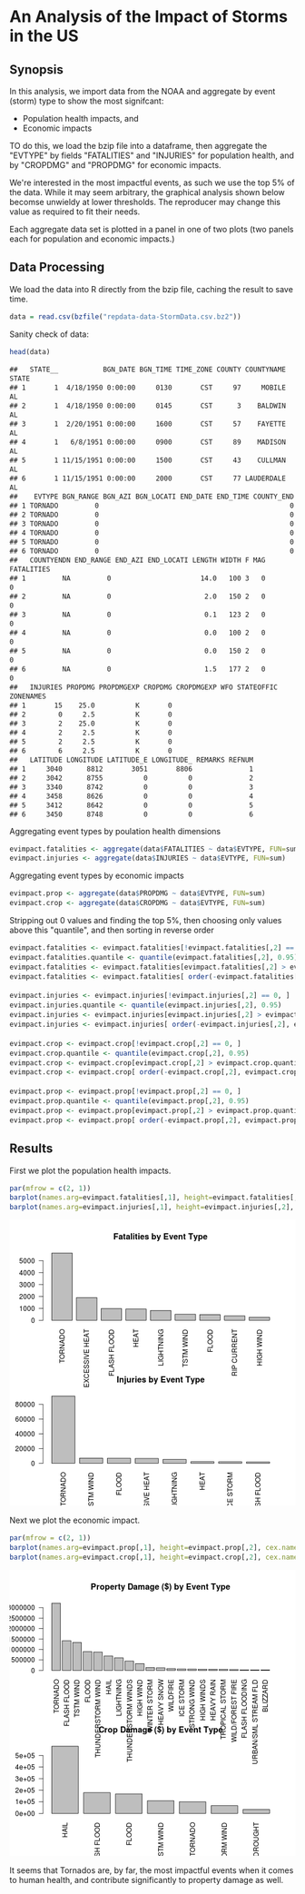 # An Analysis of the Impact of Storms in the US

## Synopsis

In this analysis, we import data from the NOAA and aggregate by event (storm) type to show the most signifcant:
* Population health impacts, and
* Economic impacts

TO do this, we load the bzip file into a dataframe, then aggregate the "EVTYPE" by fields "FATALITIES" and "INJURIES" for population health, and by "CROPDMG" and "PROPDMG" for economic impacts.

We're interested in the most impactful events, as such we use the top 5% of the data.  While it may seem arbitrary, the graphical analysis shown below becomse unwieldy at lower thresholds.  The reproducer may change this value as required to fit their needs.

Each aggregate data set is plotted in a panel in one of two plots (two panels each for population and economic impacts.)


## Data Processing

We load the data into R directly from the bzip file, caching the result to save time.


```r
data = read.csv(bzfile("repdata-data-StormData.csv.bz2"))
```

Sanity check of data:


```r
head(data)
```

```
##   STATE__           BGN_DATE BGN_TIME TIME_ZONE COUNTY COUNTYNAME STATE
## 1       1  4/18/1950 0:00:00     0130       CST     97     MOBILE    AL
## 2       1  4/18/1950 0:00:00     0145       CST      3    BALDWIN    AL
## 3       1  2/20/1951 0:00:00     1600       CST     57    FAYETTE    AL
## 4       1   6/8/1951 0:00:00     0900       CST     89    MADISON    AL
## 5       1 11/15/1951 0:00:00     1500       CST     43    CULLMAN    AL
## 6       1 11/15/1951 0:00:00     2000       CST     77 LAUDERDALE    AL
##    EVTYPE BGN_RANGE BGN_AZI BGN_LOCATI END_DATE END_TIME COUNTY_END
## 1 TORNADO         0                                               0
## 2 TORNADO         0                                               0
## 3 TORNADO         0                                               0
## 4 TORNADO         0                                               0
## 5 TORNADO         0                                               0
## 6 TORNADO         0                                               0
##   COUNTYENDN END_RANGE END_AZI END_LOCATI LENGTH WIDTH F MAG FATALITIES
## 1         NA         0                      14.0   100 3   0          0
## 2         NA         0                       2.0   150 2   0          0
## 3         NA         0                       0.1   123 2   0          0
## 4         NA         0                       0.0   100 2   0          0
## 5         NA         0                       0.0   150 2   0          0
## 6         NA         0                       1.5   177 2   0          0
##   INJURIES PROPDMG PROPDMGEXP CROPDMG CROPDMGEXP WFO STATEOFFIC ZONENAMES
## 1       15    25.0          K       0                                    
## 2        0     2.5          K       0                                    
## 3        2    25.0          K       0                                    
## 4        2     2.5          K       0                                    
## 5        2     2.5          K       0                                    
## 6        6     2.5          K       0                                    
##   LATITUDE LONGITUDE LATITUDE_E LONGITUDE_ REMARKS REFNUM
## 1     3040      8812       3051       8806              1
## 2     3042      8755          0          0              2
## 3     3340      8742          0          0              3
## 4     3458      8626          0          0              4
## 5     3412      8642          0          0              5
## 6     3450      8748          0          0              6
```

Aggregating event types by poulation health dimensions

```r
evimpact.fatalities <- aggregate(data$FATALITIES ~ data$EVTYPE, FUN=sum)
evimpact.injuries <- aggregate(data$INJURIES ~ data$EVTYPE, FUN=sum)
```

Aggregating event types by economic impacts


```r
evimpact.prop <- aggregate(data$PROPDMG ~ data$EVTYPE, FUN=sum)
evimpact.crop <- aggregate(data$CROPDMG ~ data$EVTYPE, FUN=sum)
```

Stripping out 0 values and finding the top 5%, then choosing only values above this "quantile", and then sorting in reverse order


```r
evimpact.fatalities <- evimpact.fatalities[!evimpact.fatalities[,2] == 0, ]
evimpact.fatalities.quantile <- quantile(evimpact.fatalities[,2], 0.95)
evimpact.fatalities <- evimpact.fatalities[evimpact.fatalities[,2] > evimpact.fatalities.quantile, ]
evimpact.fatalities <- evimpact.fatalities[ order(-evimpact.fatalities[,2], evimpact.fatalities[,1]), ]

evimpact.injuries <- evimpact.injuries[!evimpact.injuries[,2] == 0, ]
evimpact.injuries.quantile <- quantile(evimpact.injuries[,2], 0.95)
evimpact.injuries <- evimpact.injuries[evimpact.injuries[,2] > evimpact.injuries.quantile, ]
evimpact.injuries <- evimpact.injuries[ order(-evimpact.injuries[,2], evimpact.injuries[,1]), ]

evimpact.crop <- evimpact.crop[!evimpact.crop[,2] == 0, ]
evimpact.crop.quantile <- quantile(evimpact.crop[,2], 0.95)
evimpact.crop <- evimpact.crop[evimpact.crop[,2] > evimpact.crop.quantile, ]
evimpact.crop <- evimpact.crop[ order(-evimpact.crop[,2], evimpact.crop[,1]), ]

evimpact.prop <- evimpact.prop[!evimpact.prop[,2] == 0, ]
evimpact.prop.quantile <- quantile(evimpact.prop[,2], 0.95)
evimpact.prop <- evimpact.prop[evimpact.prop[,2] > evimpact.prop.quantile, ]
evimpact.prop <- evimpact.prop[ order(-evimpact.prop[,2], evimpact.prop[,1]), ]
```


## Results

First we plot the population health impacts.


```r
par(mfrow = c(2, 1))
barplot(names.arg=evimpact.fatalities[,1], height=evimpact.fatalities[,2], cex.names=1, las=2, main="Fatalities by Event Type")
barplot(names.arg=evimpact.injuries[,1], height=evimpact.injuries[,2], cex.names=1, las=2, main="Injuries by Event Type")
```

![plot of chunk unnamed-chunk-6](figure/unnamed-chunk-6.png) 

Next we plot the economic impact.


```r
par(mfrow = c(2, 1))
barplot(names.arg=evimpact.prop[,1], height=evimpact.prop[,2], cex.names=1, las=2, main="Property Damage ($) by Event Type")
barplot(names.arg=evimpact.crop[,1], height=evimpact.crop[,2], cex.names=1, las=2, main="Crop Damage ($) by Event Type")
```

![plot of chunk unnamed-chunk-7](figure/unnamed-chunk-7.png) 

It seems that Tornados are, by far, the most impactful events when it comes to human health, and contribute significantly to property damage as well.
